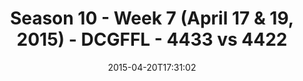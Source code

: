 ---
title: Season 10 - Week 7 (April 17 & 19, 2015) - DCGFFL - 4433 vs 4422
teams_score:
- team: 4433
  score:
- team: 4422
  score: 18
mvp: Mike C. (Navy), John B. (Burnt Orange)
game-ball: N/A
sportsperson: ''
season: 10
week: 7
date: '2015-04-20T17:31:02'
pageid: season-10-week-7-4433-vs-4422
---